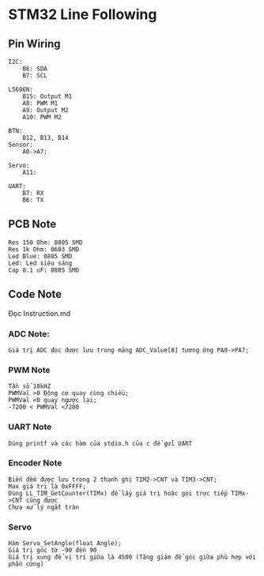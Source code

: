 # STM32 Line Following

## Pin Wiring
	I2C:
		B6: SDA
		B7: SCL

	L5696N:
		B15: Output M1
		A8: PWM M1
		A9: Output M2
		A10: PWM M2

	BTN:
		B12, B13, B14
	Sensor:
		A0->A7: 
		
	Servo:
		A11: 

	UART:
		B7: RX
		B6: TX

## PCB Note
	Res 150 Ohm: 0805 SMD
	Res 1k Ohm: 0603 SMD
	Led Blue: 0805 SMD
	Led: Led siêu sáng
	Cap 0.1 uF: 0805 SMD


## Code Note
Đọc Instruction.md

### ADC Note:
	Giá trị ADC đọc được lưu trong mảng ADC_Value[8] tương ứng PA0->PA7;
### PWM Note
	Tần số 10kHZ
	PWMVal >0 Động cơ quay cùng chiều;
	PWMVal <0 quay ngược lại;
	-7200 < PWMVal <7200
### UART Note
	Dùng printf và các hàm của stdio.h của c để gửi UART
### Encoder Note
	Biến đếm được lưu trong 2 thanh ghi TIM2->CNT và TIM3->CNT;
	Max giá trị là 0xFFFF;
	Dùng LL_TIM_GetCounter(TIMx) để lấy giá trị hoặc gọi trực tiếp TIMx->CNT cũng được
	Chưa xử lý ngắt tràn
### Servo
	Hàm Servo_SetAngle(float Angle);
	Giá trị góc từ -90 đến 90
	Giá trị xung để vị trí giữa là 4500 (Tăng giảm để góc giữa phù hợp với phần cứng)

	
